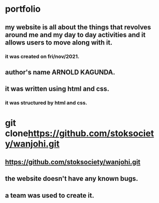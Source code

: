 # portfolio
## my website is all about the things that revolves around me and my day to day activities and it allows users to move along with it.
### it was created on fri/nov/2021.
## author's name ARNOLD KAGUNDA.
## it was written using html and css.
### it was structured by html and css.
# git clone<https://github.com/stoksociety/wanjohi.git>
## https://github.com/stoksociety/wanjohi.git
## the website doesn't have any known bugs.
## a team was used to create it.
